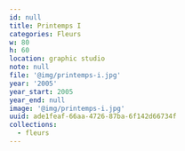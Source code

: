 ```yaml
---
id: null
title: Printemps I
categories: Fleurs
w: 80
h: 60
location: graphic studio
note: null
file: '@img/printemps-i.jpg'
year: '2005'
year_start: 2005
year_end: null
image: '@img/printemps-i.jpg'
uuid: ade1feaf-66aa-4726-87ba-6f142d66734f
collections:
  - fleurs
---
```


